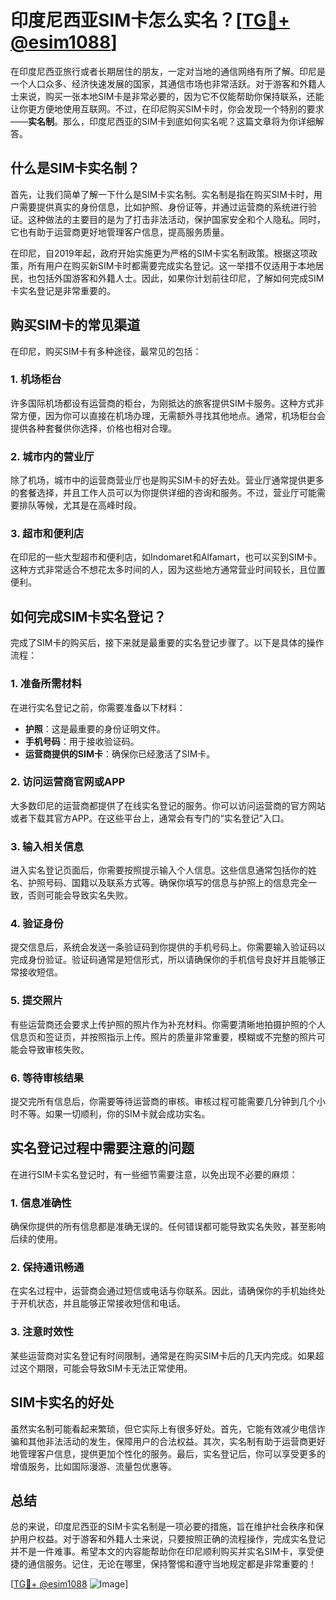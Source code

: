 # 印度尼西亚SIM卡怎么实名？[[TG💪+ @esim1088](https://t.me/s/esim1088)]

在印度尼西亚旅行或者长期居住的朋友，一定对当地的通信网络有所了解。印尼是一个人口众多、经济快速发展的国家，其通信市场也非常活跃。对于游客和外籍人士来说，购买一张本地SIM卡是非常必要的，因为它不仅能帮助你保持联系，还能让你更方便地使用互联网。不过，在印尼购买SIM卡时，你会发现一个特别的要求——**实名制**。那么，印度尼西亚的SIM卡到底如何实名呢？这篇文章将为你详细解答。

## 什么是SIM卡实名制？

首先，让我们简单了解一下什么是SIM卡实名制。实名制是指在购买SIM卡时，用户需要提供真实的身份信息，比如护照、身份证等，并通过运营商的系统进行验证。这种做法的主要目的是为了打击非法活动，保护国家安全和个人隐私。同时，它也有助于运营商更好地管理客户信息，提高服务质量。

在印尼，自2019年起，政府开始实施更为严格的SIM卡实名制政策。根据这项政策，所有用户在购买新SIM卡时都需要完成实名登记。这一举措不仅适用于本地居民，也包括外国游客和外籍人士。因此，如果你计划前往印尼，了解如何完成SIM卡实名登记是非常重要的。

## 购买SIM卡的常见渠道

在印尼，购买SIM卡有多种途径，最常见的包括：

### 1. 机场柜台
许多国际机场都设有运营商的柜台，为刚抵达的旅客提供SIM卡服务。这种方式非常方便，因为你可以直接在机场办理，无需额外寻找其他地点。通常，机场柜台会提供各种套餐供你选择，价格也相对合理。

### 2. 城市内的营业厅
除了机场，城市中的运营商营业厅也是购买SIM卡的好去处。营业厅通常提供更多的套餐选择，并且工作人员可以为你提供详细的咨询和服务。不过，营业厅可能需要排队等候，尤其是在高峰时段。

### 3. 超市和便利店
在印尼的一些大型超市和便利店，如Indomaret和Alfamart，也可以买到SIM卡。这种方式非常适合不想花太多时间的人，因为这些地方通常营业时间较长，且位置便利。

## 如何完成SIM卡实名登记？

完成了SIM卡的购买后，接下来就是最重要的实名登记步骤了。以下是具体的操作流程：

### 1. 准备所需材料
在进行实名登记之前，你需要准备以下材料：
- **护照**：这是最重要的身份证明文件。
- **手机号码**：用于接收验证码。
- **运营商提供的SIM卡**：确保你已经激活了SIM卡。

### 2. 访问运营商官网或APP
大多数印尼的运营商都提供了在线实名登记的服务。你可以访问运营商的官方网站或者下载其官方APP。在这些平台上，通常会有专门的“实名登记”入口。

### 3. 输入相关信息
进入实名登记页面后，你需要按照提示输入个人信息。这些信息通常包括你的姓名、护照号码、国籍以及联系方式等。确保你填写的信息与护照上的信息完全一致，否则可能会导致实名失败。

### 4. 验证身份
提交信息后，系统会发送一条验证码到你提供的手机号码上。你需要输入验证码以完成身份验证。验证码通常是短信形式，所以请确保你的手机信号良好并且能够正常接收短信。

### 5. 提交照片
有些运营商还会要求上传护照的照片作为补充材料。你需要清晰地拍摄护照的个人信息页和签证页，并按照指示上传。照片的质量非常重要，模糊或不完整的照片可能会导致审核失败。

### 6. 等待审核结果
提交完所有信息后，你需要等待运营商的审核。审核过程可能需要几分钟到几个小时不等。如果一切顺利，你的SIM卡就会成功实名。

## 实名登记过程中需要注意的问题

在进行SIM卡实名登记时，有一些细节需要注意，以免出现不必要的麻烦：

### 1. 信息准确性
确保你提供的所有信息都是准确无误的。任何错误都可能导致实名失败，甚至影响后续的使用。

### 2. 保持通讯畅通
在实名过程中，运营商会通过短信或电话与你联系。因此，请确保你的手机始终处于开机状态，并且能够正常接收短信和电话。

### 3. 注意时效性
某些运营商对实名登记有时间限制，通常是在购买SIM卡后的几天内完成。如果超过这个期限，可能会导致SIM卡无法正常使用。

## SIM卡实名的好处

虽然实名制可能看起来繁琐，但它实际上有很多好处。首先，它能有效减少电信诈骗和其他非法活动的发生，保障用户的合法权益。其次，实名制有助于运营商更好地管理客户信息，提供更加个性化的服务。最后，实名登记后，你可以享受更多的增值服务，比如国际漫游、流量包优惠等。

## 总结

总的来说，印度尼西亚的SIM卡实名制是一项必要的措施，旨在维护社会秩序和保护用户权益。对于游客和外籍人士来说，只要按照正确的流程操作，完成实名登记并不是一件难事。希望本文的内容能帮助你在印尼顺利购买并实名SIM卡，享受便捷的通信服务。记住，无论在哪里，保持警惕和遵守当地规定都是非常重要的！

[[TG💪+ @esim1088](https://t.me/s/esim1088) ![Image](https://i.postimg.cc/4NQfJmqS/Snipaste-2025-05-13-00-14-12.png)]